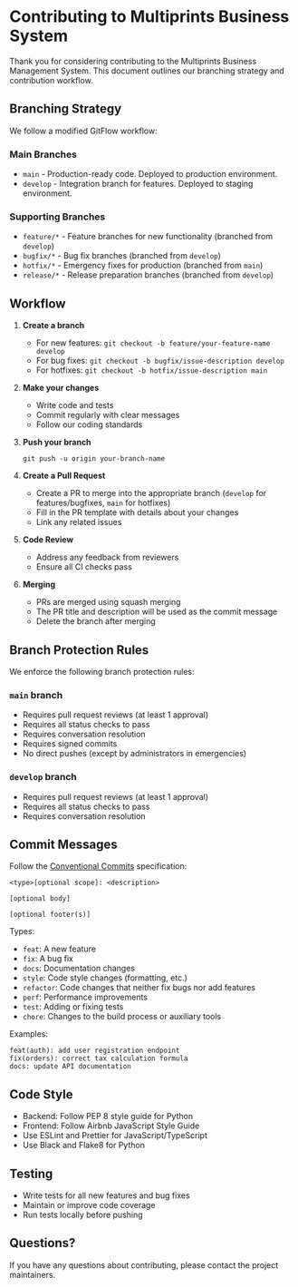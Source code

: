 # Contributing to Multiprints Business System

Thank you for considering contributing to the Multiprints Business Management System. This document outlines our branching strategy and contribution workflow.

## Branching Strategy

We follow a modified GitFlow workflow:

### Main Branches

- `main` - Production-ready code. Deployed to production environment.
- `develop` - Integration branch for features. Deployed to staging environment.

### Supporting Branches

- `feature/*` - Feature branches for new functionality (branched from `develop`)
- `bugfix/*` - Bug fix branches (branched from `develop`)
- `hotfix/*` - Emergency fixes for production (branched from `main`)
- `release/*` - Release preparation branches (branched from `develop`)

## Workflow

1. **Create a branch**
   - For new features: `git checkout -b feature/your-feature-name develop`
   - For bug fixes: `git checkout -b bugfix/issue-description develop`
   - For hotfixes: `git checkout -b hotfix/issue-description main`

2. **Make your changes**
   - Write code and tests
   - Commit regularly with clear messages
   - Follow our coding standards

3. **Push your branch**
   ```
   git push -u origin your-branch-name
   ```

4. **Create a Pull Request**
   - Create a PR to merge into the appropriate branch (`develop` for features/bugfixes, `main` for hotfixes)
   - Fill in the PR template with details about your changes
   - Link any related issues

5. **Code Review**
   - Address any feedback from reviewers
   - Ensure all CI checks pass

6. **Merging**
   - PRs are merged using squash merging
   - The PR title and description will be used as the commit message
   - Delete the branch after merging

## Branch Protection Rules

We enforce the following branch protection rules:

### `main` branch
- Requires pull request reviews (at least 1 approval)
- Requires all status checks to pass
- Requires conversation resolution
- Requires signed commits
- No direct pushes (except by administrators in emergencies)

### `develop` branch
- Requires pull request reviews (at least 1 approval)
- Requires all status checks to pass
- Requires conversation resolution

## Commit Messages

Follow the [Conventional Commits](https://www.conventionalcommits.org/) specification:

```
<type>[optional scope]: <description>

[optional body]

[optional footer(s)]
```

Types:
- `feat`: A new feature
- `fix`: A bug fix
- `docs`: Documentation changes
- `style`: Code style changes (formatting, etc.)
- `refactor`: Code changes that neither fix bugs nor add features
- `perf`: Performance improvements
- `test`: Adding or fixing tests
- `chore`: Changes to the build process or auxiliary tools

Examples:
```
feat(auth): add user registration endpoint
fix(orders): correct tax calculation formula
docs: update API documentation
```

## Code Style

- Backend: Follow PEP 8 style guide for Python
- Frontend: Follow Airbnb JavaScript Style Guide
- Use ESLint and Prettier for JavaScript/TypeScript
- Use Black and Flake8 for Python

## Testing

- Write tests for all new features and bug fixes
- Maintain or improve code coverage
- Run tests locally before pushing

## Questions?

If you have any questions about contributing, please contact the project maintainers.